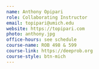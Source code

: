 ```yaml
---
name: Anthony Opipari
role: Collaborating Instructor
email: topipari@umich.edu
website: https://topipari.com
photo: anthony.jpg
office-hours: see schedule
course-name: ROB 498 & 599
course-link: https://deeprob.org
course-style: btn-mich
---
```


